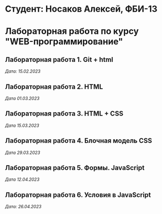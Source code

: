 # Студент: Носаков Алексей, ФБИ-13

# Лабораторная работа по курсу "WEB-программирование"

## Лабораторная работа 1. Git + html

*Дата: 15.02.2023*

## Лабораторная работа 2. HTML

*Дата 01.03.2023*

## Лабораторная работа 3. HTML + CSS

*Дата 15.03.2023* 

## Лабораторная работа 4. Блочная модель CSS

*Дата 29.03.2023*

## Лабораторная работа 5. Формы. JavaScript

*Дата 12.04.2023*

## Лабораторная работа 6. Условия в JavaScript

*Дата: 26.04.2023*
